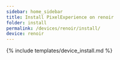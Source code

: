 ```yaml
---
sidebar: home_sidebar
title: Install PixelExperience on renoir
folder: install
permalink: /devices/renoir/install/
device: renoir
---
```

{% include templates/device_install.md %}